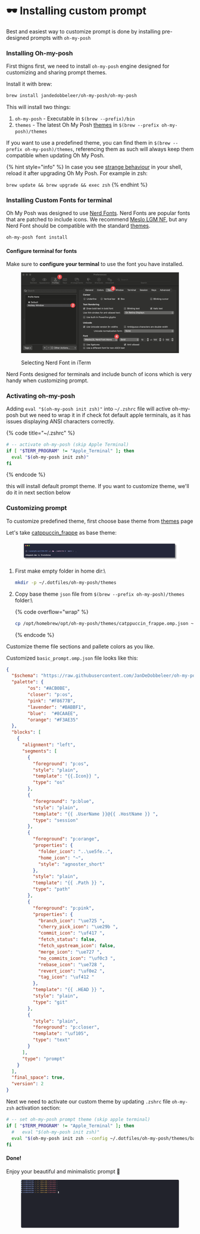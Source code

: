 # 🕶️ Installing custom prompt

Best and easiest way to customize prompt is done by installing pre-designed prompts with `oh-my-posh`

### Installing Oh-my-posh

First thigns first, we need to install `oh-my-posh` engine designed for customizing and sharing prompt themes.

Install it with brew:

```bash
brew install jandedobbeleer/oh-my-posh/oh-my-posh
```

This will install two things:

1. `oh-my-posh` - Executable in `$(brew --prefix)/bin`
2. `themes` - The latest Oh My Posh [themes](https://ohmyposh.dev/docs/themes) in `$(brew --prefix oh-my-posh)/themes`

If you want to use a predefined theme, you can find them in `$(brew --prefix oh-my-posh)/themes`, referencing them as such will always keep them compatible when updating Oh My Posh.

{% hint style="info" %}
In case you see [strange behaviour](https://github.com/JanDeDobbeleer/oh-my-posh/issues/1287) in your shell, reload it after upgrading Oh My Posh. For example in zsh:

`brew update && brew upgrade && exec zsh`
{% endhint %}





### Installing Custom Fonts for terminal

Oh My Posh was designed to use [Nerd Fonts](https://www.nerdfonts.com/). Nerd Fonts are popular fonts that are patched to include icons. We recommend [Meslo LGM NF](https://github.com/ryanoasis/nerd-fonts/releases/download/v3.0.2/Meslo.zip), but any Nerd Font should be compatible with the standard [themes](https://github.com/JanDeDobbeleer/oh-my-posh/tree/main/themes).

```bash
oh-my-posh font install
```

#### Configure terminal for fonts

Make sure to **configure your terminal** to use the font you have installed.&#x20;

<figure><img src="../.gitbook/assets/CleanShot 2024-03-19 at 19.04.05@2x.png" alt=""><figcaption><p>Selecting Nerd Font in iTerm</p></figcaption></figure>

Nerd Fonts designed for terminals and include bunch of icons which is very handy when customizing prompt.



### Activating oh-my-posh

Adding  `eval "$(oh-my-posh init zsh)"` into `~/.zshrc`  file will active oh-my-posh but we need to wrap it in if check fot default apple terminals, as it has issues displaying  ANSI characters correctly.

{% code title="~/.zshrc" %}
```bash
# -- activate oh-my-posh (skip Apple Terminal)
if [ "$TERM_PROGRAM" != "Apple_Terminal" ]; then
  eval "$(oh-my-posh init zsh)"
fi
```
{% endcode %}

this will install default prompt theme. If you want to customize theme, we'll do it in next section below



### Customizing prompt

To customize predefined theme, first choose base theme from [themes](https://ohmyposh.dev/docs/themes) page

Let's take [catppuccin\_frappe](https://github.com/JanDeDobbeleer/oh-my-posh/blob/main/themes/catppuccin\_frappe.omp.json) as base theme:

<figure><img src="../.gitbook/assets/image (1).png" alt=""><figcaption></figcaption></figure>

1.  First make empty folder in home dir:\


    ```bash
    mkdir -p ~/.dotfiles/oh-my-posh/themes
    ```


2.  Copy base theme `json` file from `$(brew --prefix oh-my-posh)/themes` folder:\


    {% code overflow="wrap" %}
    ```bash
    cp /opt/homebrew/opt/oh-my-posh/themes/catppuccin_frappe.omp.json ~/.dotfiles/oh-my-posh/themes/basic_prompt.omp.json
    ```
    {% endcode %}



Customize theme file sections and pallete colors as you like.&#x20;

Customized `basic_prompt.omp.json` file looks like this:

```json
{
  "$schema": "https://raw.githubusercontent.com/JanDeDobbeleer/oh-my-posh/main/themes/schema.json",
  "palette": {
        "os": "#ACB0BE",
        "closer": "p:os",
        "pink": "#F8677B",
        "lavender": "#BABBF1",
        "blue":  "#8CAAEE",
        "orange": "#F3AE35"
  },
  "blocks": [
    {
      "alignment": "left",
      "segments": [
        {
          "foreground": "p:os",
          "style": "plain",
          "template": "{{.Icon}} ",
          "type": "os"
        },
        {
          "foreground": "p:blue",
          "style": "plain",
          "template": "{{ .UserName }}@{{ .HostName }} ",
          "type": "session"
        },
        {
          "foreground": "p:orange",
          "properties": {
            "folder_icon": "..\ue5fe..",
            "home_icon": "~",
            "style": "agnoster_short"
          },
          "style": "plain",
          "template": "{{ .Path }} ",
          "type": "path"
        },
        {
          "foreground": "p:pink",
          "properties": {
            "branch_icon": "\ue725 ",
            "cherry_pick_icon": "\ue29b ",
            "commit_icon": "\uf417 ",
            "fetch_status": false,
            "fetch_upstream_icon": false,
            "merge_icon": "\ue727 ",
            "no_commits_icon": "\uf0c3 ",
            "rebase_icon": "\ue728 ",
            "revert_icon": "\uf0e2 ",
            "tag_icon": "\uf412 "
          },
          "template": "{{ .HEAD }} ",
          "style": "plain",
          "type": "git"
        },
        {
          "style": "plain",
          "foreground": "p:closer",
          "template": "\uf105",
          "type": "text"
        }
      ],
      "type": "prompt"
    }
  ],
  "final_space": true,
  "version": 2
}

```

Next we need to activate our custom theme by updating `.zshrc` file `oh-my-zsh` activation section:

```bash
# -- set oh-my-posh prompt theme (skip apple terminal)
if [ "$TERM_PROGRAM" != "Apple_Terminal" ]; then
  #   eval "$(oh-my-posh init zsh)"
  eval "$(oh-my-posh init zsh --config ~/.dotfiles/oh-my-posh/themes/basic_prompt.omp.json)"
fi
```

#### **Done!**&#x20;

Enjoy your beautiful and minimalistic prompt 🥳

<figure><img src="../.gitbook/assets/CleanShot 2024-03-19 at 19.44.37@2x.png" alt=""><figcaption></figcaption></figure>


